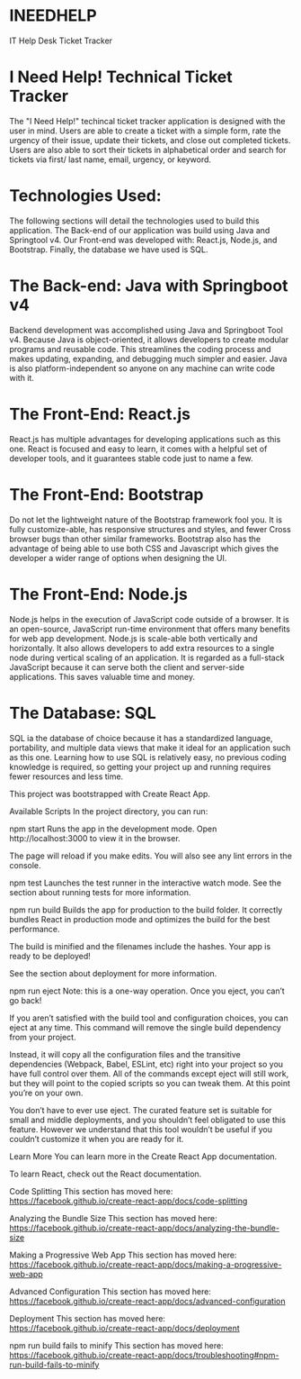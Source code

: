 # INEEDHELP
IT Help Desk Ticket Tracker
 
# I Need Help! Technical Ticket Tracker
The "I Need Help!" techincal ticket tracker application is designed with the user in mind. Users are able to create a ticket with a simple form, rate the urgency of their issue, update their tickets, and close out completed tickets. Users are also able to sort their tickets in alphabetical order and search for tickets via first/ last name, email, urgency, or keyword.

# Technologies Used:
The following sections will detail the technologies used to build this application. The Back-end of our application was build using Java and Springtool v4. Our Front-end was developed with: React.js, Node.js, and Bootstrap. Finally, the database we have used is SQL.
 
# The Back-end: Java with Springboot v4
Backend development was accomplished using Java and Springboot Tool v4. Because Java is object-oriented, it allows developers to create modular programs and reusable code. This streamlines the coding process and makes updating, expanding, and debugging much simpler and easier. Java is also platform-independent so anyone on any machine can write code with it.
 
# The Front-End: React.js
React.js has multiple advantages for developing applications such as this one. React is focused and easy to learn, it comes with a helpful set of developer tools, and it guarantees stable code just to name a few. 
 
# The Front-End: Bootstrap
Do not let the lightweight nature of the Bootstrap framework fool you. It is fully customize-able, has responsive structures and styles, and fewer Cross browser bugs than other similar frameworks. Bootstrap also has the advantage of being able to use both CSS and Javascript which gives the developer a wider range of options when designing the UI.
 
# The Front-End: Node.js
Node.js helps in the execution of JavaScript code outside of a browser. It is an open-source, JavaScript run-time environment that offers many benefits for web app development. Node.js is scale-able both vertically and horizontally. It also allows developers to add extra resources to a single node during vertical scaling of an application. It is regarded as a full-stack JavaScript because it can serve both the client and server-side applications. This saves valuable time and money.
# The Database: SQL
SQL ia the database of choice because it has a standardized language, portability, and multiple data views that make it ideal for an application such as this one. Learning how to use SQL is relatively easy, no previous coding knowledge is required, so getting your project up and running requires fewer resources and less time.

This project was bootstrapped with Create React App.

Available Scripts
In the project directory, you can run:

npm start
Runs the app in the development mode.
Open http://localhost:3000 to view it in the browser.

The page will reload if you make edits.
You will also see any lint errors in the console.

npm test
Launches the test runner in the interactive watch mode.
See the section about running tests for more information.

npm run build
Builds the app for production to the build folder.
It correctly bundles React in production mode and optimizes the build for the best performance.

The build is minified and the filenames include the hashes.
Your app is ready to be deployed!

See the section about deployment for more information.

npm run eject
Note: this is a one-way operation. Once you eject, you can’t go back!

If you aren’t satisfied with the build tool and configuration choices, you can eject at any time. This command will remove the single build dependency from your project.

Instead, it will copy all the configuration files and the transitive dependencies (Webpack, Babel, ESLint, etc) right into your project so you have full control over them. All of the commands except eject will still work, but they will point to the copied scripts so you can tweak them. At this point you’re on your own.

You don’t have to ever use eject. The curated feature set is suitable for small and middle deployments, and you shouldn’t feel obligated to use this feature. However we understand that this tool wouldn’t be useful if you couldn’t customize it when you are ready for it.

Learn More
You can learn more in the Create React App documentation.

To learn React, check out the React documentation.

Code Splitting
This section has moved here: https://facebook.github.io/create-react-app/docs/code-splitting

Analyzing the Bundle Size
This section has moved here: https://facebook.github.io/create-react-app/docs/analyzing-the-bundle-size

Making a Progressive Web App
This section has moved here: https://facebook.github.io/create-react-app/docs/making-a-progressive-web-app

Advanced Configuration
This section has moved here: https://facebook.github.io/create-react-app/docs/advanced-configuration

Deployment
This section has moved here: https://facebook.github.io/create-react-app/docs/deployment

npm run build fails to minify
This section has moved here: https://facebook.github.io/create-react-app/docs/troubleshooting#npm-run-build-fails-to-minify
